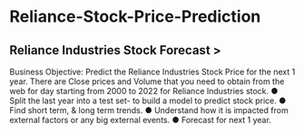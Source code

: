 # Reliance-Stock-Price-Prediction

## Reliance Industries Stock Forecast >

Business Objective:
Predict the Reliance Industries Stock Price for the next 1 year.
There are Close prices and Volume that you need to obtain from the web for  day starting from 2000 to 2022 for Reliance Industries stock.
●	Split the last year into a test set- to build a model to predict stock price.
●	Find short term, & long term trends.
●	Understand how it is impacted from external factors or any big external events.
●	Forecast for next 1 year.
	
